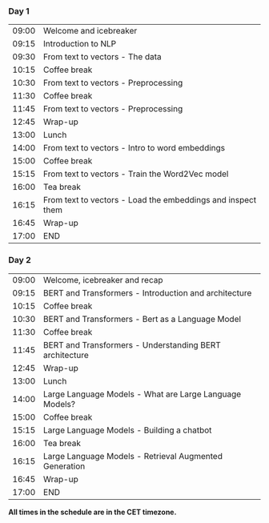 <div class="row">
  <div class="col-md-6">
    <h3>Day 1</h3>
    <table class="table table-striped">
      <tr> <td>09:00</td>  <td>Welcome and icebreaker </td> </tr>
      <tr> <td>09:15</td>  <td>Introduction to NLP</td> </tr>
      <tr> <td>09:30</td>  <td>From text to vectors - The data</td> </tr>
      <tr> <td>10:15</td>  <td>Coffee break</td> </tr>
      <tr> <td>10:30</td>  <td>From text to vectors - Preprocessing</td> </tr>
      <tr> <td>11:30</td>  <td>Coffee break</td> </tr>
      <tr> <td>11:45</td>  <td>From text to vectors - Preprocessing</td> </tr>
      <tr> <td>12:45</td>  <td>Wrap-up</td> </tr>
      <tr> <td>13:00</td>  <td>Lunch</td></tr>
      <tr> <td>14:00</td>  <td>From text to vectors - Intro to word embeddings</td> </tr>
      <tr> <td>15:00</td>  <td>Coffee break</td> </tr>
      <tr> <td>15:15</td>  <td>From text to vectors - Train the Word2Vec model</td></tr>
      <tr> <td>16:00</td>  <td>Tea break</td> </tr>
      <tr> <td>16:15</td>  <td>From text to vectors - Load the embeddings and inspect them</td></tr>
      <tr> <td>16:45</td>  <td>Wrap-up</td> </tr>
      <tr> <td>17:00</td>  <td>END</td> </tr>
    </table>
  </div>
  <div class="col-md-6">
    <h3>Day 2</h3>
    <table class="table table-striped">
      <tr> <td>09:00</td>  <td>Welcome, icebreaker and recap </td> </tr>
      <tr> <td>09:15</td>  <td>BERT and Transformers - Introduction and architecture </td> </tr>
      <tr> <td>10:15</td>  <td>Coffee break</td> </tr>
      <tr> <td>10:30</td>  <td>BERT and Transformers - Bert as a Language Model </td> </tr>
      <tr> <td>11:30</td>  <td>Coffee break</td> </tr>
      <tr> <td>11:45</td>  <td>BERT and Transformers - Understanding BERT architecture </td> </tr>
      <tr> <td>12:45</td>  <td>Wrap-up</td> </tr>
      <tr> <td>13:00</td>  <td>Lunch</td></tr>
      <tr> <td>14:00</td>  <td>Large Language Models - What are Large Language Models? </td> </tr>
      <tr> <td>15:00</td>  <td>Coffee break</td> </tr>
      <tr> <td>15:15</td>  <td>Large Language Models - Building a chatbot </td></tr>
      <tr> <td>16:00</td>  <td>Tea break</td> </tr>
      <tr> <td>16:15</td>  <td>Large Language Models - Retrieval Augmented Generation </td></tr>
      <tr> <td>16:45</td>  <td>Wrap-up</td> </tr>
      <tr> <td>17:00</td>  <td>END</td> </tr>
    </table>
  </div>
</div>

<p><b>All times in the schedule are in the CET timezone.</b></p>